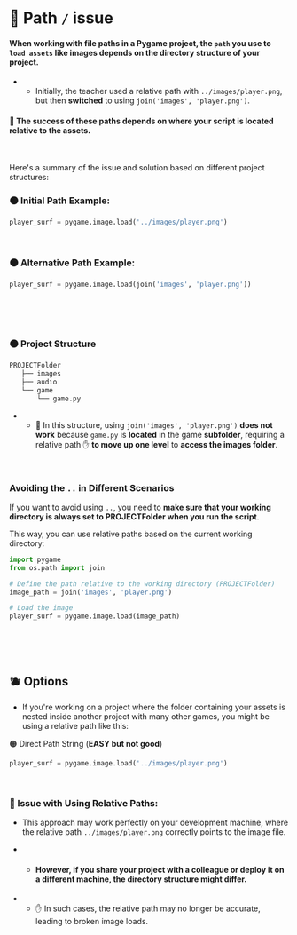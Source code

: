 # 🧶 Path `/` issue

#### When working with file paths in a Pygame project, the `path` you use to `load assets` like images depends on the directory structure of your project.

- - Initially, the teacher used a relative path with `../images/player.png`, but then **switched** to using `join('images', 'player.png')`.

#### 🍊 The success of these paths depends on where your script is located relative to the assets.

<br>

Here's a summary of the issue and solution based on different project structures:

### 🟤 Initial Path Example:

```python
player_surf = pygame.image.load('../images/player.png')

```

<br>

### 🟤 Alternative Path Example:

```python
player_surf = pygame.image.load(join('images', 'player.png'))
```

<br>
<br>
<br>

### 🟤 Project Structure

```python
PROJECTFolder
   ├── images
   ├── audio
   └── game
       └── game.py

```



- - 🔴 In this structure, using `join('images', 'player.png')` **does not work** because `game.py` is **located** in the game **subfolder**, requiring a relative path ✋ **to move up one level** to **access the images folder**.

<br>

### Avoiding the `..` in Different Scenarios

If you want to avoid using `..`, you need to **make sure that your working directory is always set to PROJECTFolder when you run the script**.

This way, you can use relative paths based on the current working directory:

```python
import pygame
from os.path import join

# Define the path relative to the working directory (PROJECTFolder)
image_path = join('images', 'player.png')

# Load the image
player_surf = pygame.image.load(image_path)

```

<br>
<br>
<br>

## 🫐 Options

- If you're working on a project where the folder containing your assets is nested inside another project with many other games, you might be using a relative path like this:

🟠  Direct Path String (**EASY but not good**)

```python
player_surf = pygame.image.load('../images/player.png')
```

<br>

### 🔴 Issue with Using Relative Paths:


- This approach may work perfectly on your development machine, where the relative path `../images/player.png` correctly points to the image file.

 - - #### However, if you share your project with a colleague or deploy it on a different machine, the directory structure might differ.

 - - ✋ In such cases, the relative path may no longer be accurate, leading to broken image loads.
